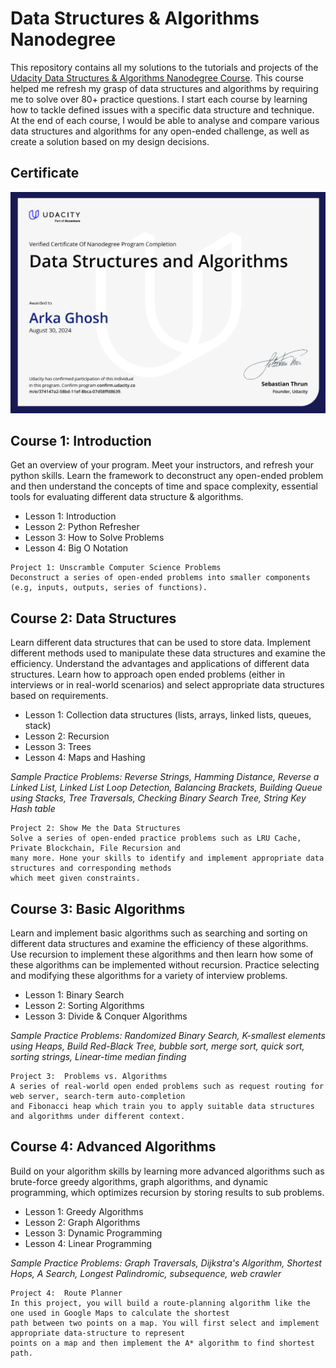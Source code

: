 # Data Structures & Algorithms Nanodegree

This repository contains all my solutions to the tutorials and projects of the [Udacity Data Structures & Algorithms Nanodegree Course](https://www.udacity.com/course/data-structures-and-algorithms-nanodegree--nd256). This course helped me refresh my grasp of data structures and algorithms by requiring me to solve over 80+ practice questions. I start each course by learning how to tackle defined issues with a specific data structure and technique. At the end of each course, I would be able to analyse and compare various data structures and algorithms for any open-ended challenge, as well as create a solution based on my design decisions.

## Certificate

[<img src="./DS-Certificate.png">](https://www.udacity.com/certificate/e/374147a2-58bd-11ef-8bca-07d58ffd8639)

## Course 1: Introduction

Get an overview of your program. Meet your instructors, and refresh your python skills. Learn the framework to
deconstruct any open-ended problem and then understand the concepts of time and space complexity, essential tools
for evaluating different data structure & algorithms.

- Lesson 1: Introduction
- Lesson 2: Python Refresher
- Lesson 3: How to Solve Problems
- Lesson 4: Big O Notation

```
Project 1: Unscramble Computer Science Problems
Deconstruct a series of open-ended problems into smaller components (e.g, inputs, outputs, series of functions).
```

## Course 2: Data Structures

Learn different data structures that can be used to store data. Implement different methods used to manipulate these
data structures and examine the efficiency. Understand the advantages and applications of different data structures.
Learn how to approach open ended problems (either in interviews or in real-world scenarios) and select appropriate
data structures based on requirements.

- Lesson 1: Collection data structures (lists, arrays, linked lists, queues, stack)
- Lesson 2: Recursion
- Lesson 3: Trees
- Lesson 4: Maps and Hashing

_Sample Practice Problems: Reverse Strings, Hamming Distance, Reverse a Linked List, Linked List Loop Detection,_
_Balancing Brackets, Building Queue using Stacks, Tree Traversals, Checking Binary Search Tree, String Key Hash_
_table_

```
Project 2: Show Me the Data Structures
Solve a series of open-ended practice problems such as LRU Cache, Private Blockchain, File Recursion and
many more. Hone your skills to identify and implement appropriate data structures and corresponding methods
which meet given constraints.
```

## Course 3: Basic Algorithms

Learn and implement basic algorithms such as searching and sorting on different data structures and examine the
efficiency of these algorithms. Use recursion to implement these algorithms and then learn how some of these
algorithms can be implemented without recursion. Practice selecting and modifying these algorithms for a variety of
interview problems.

- Lesson 1: Binary Search
- Lesson 2: Sorting Algorithms
- Lesson 3: Divide & Conquer Algorithms

_Sample Practice Problems: Randomized Binary Search, K-smallest elements using Heaps, Build Red-Black Tree,_
_bubble sort, merge sort, quick sort, sorting strings, Linear-time median finding_

```
Project 3: ​ Problems vs. Algorithms
A series of real-world open ended problems such as request routing for web server, search-term auto-completion
and Fibonacci heap which train you to apply suitable data structures and algorithms under different context.
```

## Course 4: Advanced Algorithms

Build on your algorithm skills by learning more advanced algorithms such as brute-force greedy algorithms, graph
algorithms, and dynamic programming, which optimizes recursion by storing results to sub problems.

- Lesson 1: Greedy Algorithms
- Lesson 2: Graph Algorithms
- Lesson 3: Dynamic Programming
- Lesson 4: Linear Programming

_Sample Practice Problems: Graph Traversals, Dijkstra's Algorithm, Shortest Hops, A Search, Longest Palindromic, subsequence, web crawler_

```
Project 4: ​ Route Planner
In this project, you will build a route-planning algorithm like the one used in Google Maps to calculate the shortest
path between two points on a map. You will first select and implement appropriate data-structure to represent
points on a map and then implement the A* algorithm to find shortest path.
```
